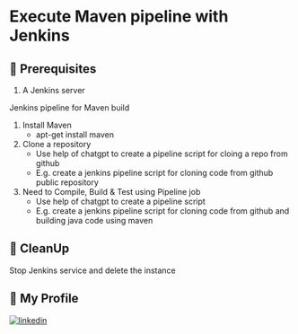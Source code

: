 # Execute Maven pipeline with Jenkins 

## 🧰 Prerequisites
1. A Jenkins server 

Jenkins pipeline for Maven build 

1. Install Maven 
   - apt-get install maven
2. Clone a repository
   - Use help of chatgpt to create a pipeline script for cloing a repo from github
   - E.g. create a jenkins pipeline script for cloning code from github public repository
4. Need to Compile, Build & Test using Pipeline job 
   - Use help of chatgpt to create a pipeline script
   - E.g. create a jenkins pipeline script for cloning code from github and building java code using maven 

## 🧹 CleanUp  
  Stop Jenkins service and delete the instance 

   
## 🔗 My Profile
[![linkedin](https://img.shields.io/badge/linkedin-0A66C2?style=for-the-badge&logo=linkedin&logoColor=white)](https://www.linkedin.com/in/madan-lanka-0368a9b)
